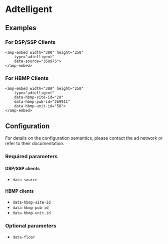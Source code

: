 <!---
Copyright 2019 The AMP HTML Authors. All Rights Reserved.

Licensed under the Apache License, Version 2.0 (the "License");
you may not use this file except in compliance with the License.
You may obtain a copy of the License at

      http://www.apache.org/licenses/LICENSE-2.0

Unless required by applicable law or agreed to in writing, software
distributed under the License is distributed on an "AS-IS" BASIS,
WITHOUT WARRANTIES OR CONDITIONS OF ANY KIND, either express or implied.
See the License for the specific language governing permissions and
limitations under the License.
-->

# Adtelligent

## Examples

### For DSP/SSP Clients
````
<amp-embed width="300" height="250"
    type="adtelligent"
    data-source="350975">
</amp-embed>
````
### For HBMP Clients
````
<amp-embed width="300" height="250"
    type="adtelligent"
    data-hbmp-site-id="29"
    data-hbmp-pub-id="269911"
    data-hbmp-unit-id="58">
</amp-embed>
````

## Configuration

For details on the configuration semantics, please contact the ad network or refer to their documentation.

### Required parameters

#### DSP/SSP clients
- `data-source`

#### HBMP clients
- `data-hbmp-site-id`
- `data-hbmp-pub-id`
- `data-hbmp-unit-id`

### Optional parameters

- `data-floor`
